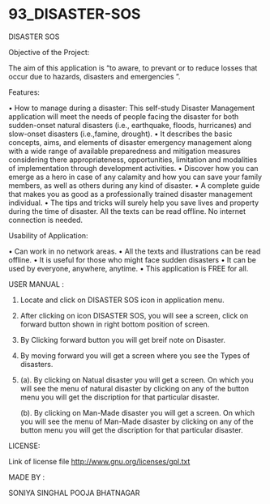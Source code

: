 93_DISASTER-SOS
===============
DISASTER SOS

Objective of the Project:
 
 The aim of this application is “to aware, to prevant or to reduce  losses that occur due to hazards, disasters and emergencies ”.
 

Features:

• How to manage during a disaster:
  This self-study Disaster Management application will meet the needs of  people facing the disaster for both sudden-onset natural disasters (i.e., earthquake, floods, hurricanes) and slow-onset disasters (i.e.,famine, drought).
•	It describes the basic concepts, aims, and elements of disaster emergency management along with a wide range of available preparedness and mitigation measures considering there appropriateness, opportunities, limitation and modalities of implementation through development activities. 
•	Discover how you can emerge as a hero in case of any calamity and how you can save your family members, as well as others during any kind of disaster.
•	A complete guide that makes you as good as a professionally trained disaster management individual.
•	The tips and tricks will surely help you save lives and property during the time of disaster.
  All the texts can be read offline. No internet connection is needed.

Usability of Application:

•	Can work in no network areas.
•	All the texts and illustrations can be read offline.
•	It is useful for those who might face sudden disasters
•	It can be used by everyone, anywhere, anytime.
•	This application is FREE for all.



USER MANUAL :

1.	Locate and click on DISASTER SOS icon in application menu.
                                     
2.	After clicking on icon DISASTER SOS, you will see a screen, click on forward button shown in right bottom position of screen.
               
3.	By Clicking forward button you will get breif note on Disaster.
       
4.	By moving forward you will get a screen where you see the Types of disasters.
             
5.	(a).  By clicking on Natual disaster you will get a screen.
          On which you will see the menu of natural disaster by clicking on any of the button menu you will get the discription for that particular disaster.

    (b).  By clicking on Man-Made disaster you will get a screen.
          On which you will see the menu of Man-Made disaster by clicking on any of the button menu you will get the discription for that particular disaster.




LICENSE:

Link of license file  http://www.gnu.org/licenses/gpl.txt

                          

MADE BY :

SONIYA SINGHAL
POOJA BHATNAGAR






 


